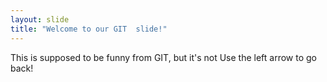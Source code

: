 ```yaml
---
layout: slide
title: "Welcome to our GIT  slide!"
---
```

This is supposed to be funny from GIT, but it's not
Use the left arrow to go back!
